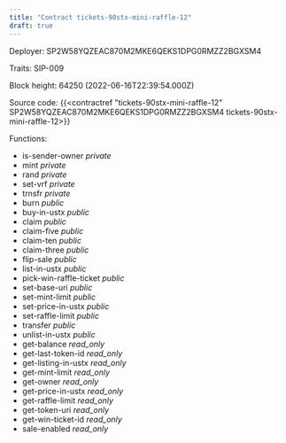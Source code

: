 ```yaml
---
title: "Contract tickets-90stx-mini-raffle-12"
draft: true
---
```

Deployer: SP2W58YQZEAC870M2MKE6QEKS1DPG0RMZZ2BGXSM4

Traits:
SIP-009 



Block height: 64250 (2022-06-16T22:39:54.000Z)

Source code: {{<contractref "tickets-90stx-mini-raffle-12" SP2W58YQZEAC870M2MKE6QEKS1DPG0RMZZ2BGXSM4 tickets-90stx-mini-raffle-12>}}

Functions:

* is-sender-owner _private_
* mint _private_
* rand _private_
* set-vrf _private_
* trnsfr _private_
* burn _public_
* buy-in-ustx _public_
* claim _public_
* claim-five _public_
* claim-ten _public_
* claim-three _public_
* flip-sale _public_
* list-in-ustx _public_
* pick-win-raffle-ticket _public_
* set-base-uri _public_
* set-mint-limit _public_
* set-price-in-ustx _public_
* set-raffle-limit _public_
* transfer _public_
* unlist-in-ustx _public_
* get-balance _read_only_
* get-last-token-id _read_only_
* get-listing-in-ustx _read_only_
* get-mint-limit _read_only_
* get-owner _read_only_
* get-price-in-ustx _read_only_
* get-raffle-limit _read_only_
* get-token-uri _read_only_
* get-win-ticket-id _read_only_
* sale-enabled _read_only_
